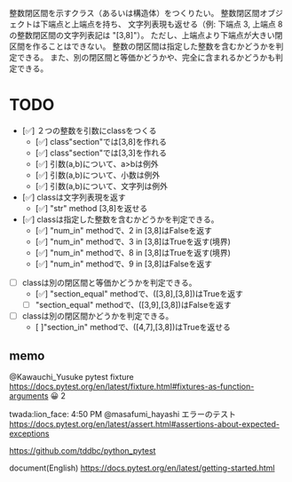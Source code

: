 整数閉区間を示すクラス（あるいは構造体）をつくりたい。
整数閉区間オブジェクトは下端点と上端点を持ち、
文字列表現も返せる（例: 下端点 3, 上端点 8 の整数閉区間の文字列表記は "[3,8]"）。
ただし、上端点より下端点が大きい閉区間を作ることはできない。
整数の閉区間は指定した整数を含むかどうかを判定できる。
また、別の閉区間と等価かどうかや、完全に含まれるかどうかも判定できる。

# TODO
* [✅] ２つの整数を引数にclassをつくる
    * [✅] class"section"では[3,8]を作れる
    * [✅] class"section"では[3,3]を作れる
    * [✅] 引数(a,b)について、a>bは例外
    * [✅] 引数(a,b)について、小数は例外
    * [✅] 引数(a,b)について、文字列は例外
* [✅] classは文字列表現を返す
    * [✅] "str" method [3,8]を返せる
* [✅] classは指定した整数を含むかどうかを判定できる。
    * [✅] "num_in" methodで、2 in [3,8]はFalseを返す
    * [✅] "num_in" methodで、3 in [3,8]はTrueを返す(境界)
    * [✅] "num_in" methodで、8 in [3,8]はTrueを返す(境界)
    * [✅] "num_in" methodで、9 in [3,8]はFalseを返す
* [ ] classは別の閉区間と等価かどうかを判定できる。
    * [✅] "section_equal" methodで、([3,8],[3,8])はTrueを返す
    * [ ] "section_equal" methodで、([3,9],[3,8])はFalseを返す
* [ ] classは別の閉区間かどうかを判定できる。
    * [ ]"section_in" methodで、([4,7],[3,8])はTrueを返せる

## memo
@Kawauchi_Yusuke pytest fixture https://docs.pytest.org/en/latest/fixture.html#fixtures-as-function-arguments
:grinning:
2

twada:lion_face:  4:50 PM
@masafumi_hayashi エラーのテスト https://docs.pytest.org/en/latest/assert.html#assertions-about-expected-exceptions

https://github.com/tddbc/python_pytest

document(English) https://docs.pytest.org/en/latest/getting-started.html

